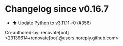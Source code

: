 # Changelog since v0.16.7
- ⬆️ Update Python to v3.11.11-r0 (#356)

Co-authored-by: renovate[bot] <29139614+renovate[bot]@users.noreply.github.com> 
